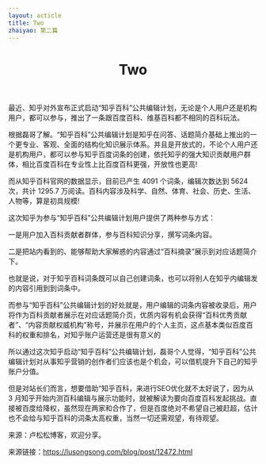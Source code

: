 ```yaml
---
layout: acticle
title: Two
zhaiyao: 第二篇
---
```

<h1 style="text-align: center;">Two</h1><br>
<p>
	最近、知乎对外宣布正式启动“知乎百科”公共编辑计划，无论是个人用户还是机构用户，都可以参与，推出了一条跟百度百科、维基百科都不相同的百科玩法。


根据磊哥了解。“知乎百科”公共编辑计划是知乎在问答、话题简介基础上推出的一个更专业、客观、全面的结构化知识展示体系。并且是开放式的，不论个人用户还是机构用户，都可以参与知乎百度词条的创建，依托知乎的强大知识贡献用户群体，相比百度百科在专业性上比百度百科更强，开放性也更高!


而从知乎百科官网的数据显示，目前已产生 4091 个词条，编辑次数达到 5624 次，共计 1295.7 万阅读。百科内容涉及科学、自然、体育、社会、历史、生活、人物等，算是初具规模!


这次知乎为参与“知乎百科”公共编辑计划用户提供了两种参与方式：


一是用户加入百科贡献者群体，参与百科知识分享，撰写词条内容。


二是把站内看到的、能够帮助大家解惑的内容通过“百科摘录”展示到对应话题简介下。


也就是说，对于知乎百科词条既可以自己创建词条，也可以将别人在知乎内编辑发的内容引用到到词条中。


而参与“知乎百科”公共编辑计划的好处就是，用户编辑的词条内容被收录后，用户将作为百科贡献者展示在对应话题简介页，优质内容有机会获得“百科优秀贡献者”、“内容贡献权威机构”称号，并展示在用户的个人主页，这点基本类似百度百科的权重和排名，对知乎账户运营还是很有意义的


所以通过这次知乎启动“知乎百科”公共编辑计划，磊哥个人觉得，“知乎百科”公共编辑计划对从事知乎营销的创作者们应该也是个机会，可以借机提升下自己的知乎账户分值。


但是对站长们而言，想要借助“知乎百科，来进行SEO优化就不太好说了，因为从 3 月知乎开始内测百科编辑与展示功能时，就被解读为要向百度百科发起挑战。直接被百度给降权，虽然现在两家和合作了，但是百度绝对不希望自己被赶超，估计也不会给与知乎百科的词条太高权重，当然一切还需观望，有待观望。


来源：卢松松博客，欢迎分享。


来源链接：https://lusongsong.com/blog/post/12472.html
</p>